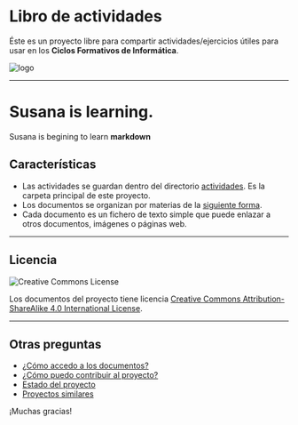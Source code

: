 # Libro de actividades

Éste es un proyecto libre para compartir actividades/ejercicios útiles para usar en los **Ciclos Formativos de Informática**.

![logo](./docs/logo.png)

---
# Susana is learning.
Susana is begining to learn **markdown**


## Características

* Las actividades se guardan dentro del directorio [actividades](./actividades). Es la carpeta principal de este proyecto.
* Los documentos se organizan por materias de la [siguiente forma](./actividades/README.md).
* Cada documento es un fichero de texto simple que puede enlazar a otros documentos, imágenes o páginas web.

---

## Licencia

![Creative Commons License](https://i.creativecommons.org/l/by-sa/4.0/88x31.png)

Los documentos del proyecto tiene licencia [Creative Commons Attribution-ShareAlike 4.0 International License](http://creativecommons.org/licenses/by-sa/4.0/).

---

## Otras preguntas

* [¿Cómo accedo a los documentos?](./docs/acceso.md)
* [¿Cómo puedo contribuir al proyecto?](./docs/contribuciones.md)
* [Estado del proyecto](./docs/estado.md)
* [Proyectos similares](./docs/proyectos-similares.md)

¡Muchas gracias!

